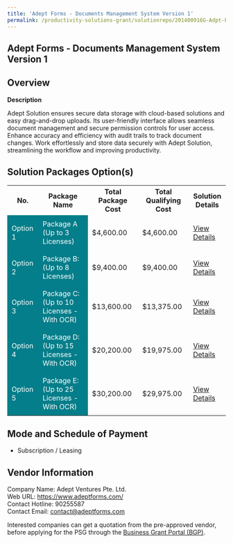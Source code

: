 ```yaml
---
title: 'Adept Forms - Documents Management System Version 1'
permalink: /productivity-solutions-grant/solutionrepo/201400916G-Adpt-Forms-DOCs-MGT-Systm-v-1-G
---
```


## Adept Forms - Documents Management System Version 1

## Overview

**Description**

Adept Solution ensures secure data storage with cloud-based solutions and easy drag-and-drop uploads. Its user-friendly interface allows seamless document management and secure permission controls for user access. Enhance accuracy and efficiency with audit trails to track document changes. Work effortlessly and store data securely with Adept Solution, streamlining the workflow and improving productivity.

## Solution Packages Option(s)

<table>
<tr>
<th><b>No.</b></th>
<th><b>Package Name</b></th>
<th><b>Total Package Cost</b></th>
<th><b>Total Qualifying Cost</b></th>
<th><b>Solution Details</b></th>
</tr>
<tr>
<td style='padding: 10px; background-color: #037E8A; color: #FFFFFF;'>Option 1</td>
<td style='padding: 10px; background-color: #037E8A; color: #FFFFFF;'>Package A (Up to 3 Licenses)</td>
<td style='padding: 10px;'>$4,600.00</td>
<td style='padding: 10px;'>$4,600.00</td>
<td style='padding: 10px;'><a href='/images/psg/201400916G_20240129_17102024_Desensitised_Annex3_Part1.pdf' target='_blank'>View Details</a></td>
</tr>
<tr>
<td style='padding: 10px; background-color: #037E8A; color: #FFFFFF;'>Option 2</td>
<td style='padding: 10px; background-color: #037E8A; color: #FFFFFF;'>Package B: (Up to 8 Licenses)</td>
<td style='padding: 10px;'>$9,400.00</td>
<td style='padding: 10px;'>$9,400.00</td>
<td style='padding: 10px;'><a href='/images/psg/201400916G_20240129_17102024_Desensitised_Annex3_Part2.pdf' target='_blank'>View Details</a></td>
</tr>
<tr>
<td style='padding: 10px; background-color: #037E8A; color: #FFFFFF;'>Option 3</td>
<td style='padding: 10px; background-color: #037E8A; color: #FFFFFF;'>Package C: (Up to 10 Licenses - With OCR)</td>
<td style='padding: 10px;'>$13,600.00</td>
<td style='padding: 10px;'>$13,375.00</td>
<td style='padding: 10px;'><a href='/images/psg/201400916G_20240129_17102024_Desensitised_Annex3_Part3.pdf' target='_blank'>View Details</a></td>
</tr>
<tr>
<td style='padding: 10px; background-color: #037E8A; color: #FFFFFF;'>Option 4</td>
<td style='padding: 10px; background-color: #037E8A; color: #FFFFFF;'>Package D: (Up to 15 Licenses - With OCR)</td>
<td style='padding: 10px;'>$20,200.00</td>
<td style='padding: 10px;'>$19,975.00</td>
<td style='padding: 10px;'><a href='/images/psg/201400916G_20240129_17102024_Desensitised_Annex3_Part4.pdf' target='_blank'>View Details</a></td>
</tr>
<tr>
<td style='padding: 10px; background-color: #037E8A; color: #FFFFFF;'>Option 5</td>
<td style='padding: 10px; background-color: #037E8A; color: #FFFFFF;'>Package E: (Up to 25 Licenses - With OCR)</td>
<td style='padding: 10px;'>$30,200.00</td>
<td style='padding: 10px;'>$29,975.00</td>
<td style='padding: 10px;'><a href='/images/psg/201400916G_20240129_17102024_Desensitised_Annex3_Part5.pdf' target='_blank'>View Details</a></td>
</tr>
</table>

## Mode and Schedule of Payment

 - Subscription / Leasing

## Vendor Information

 Company Name: Adept Ventures Pte. Ltd.<br>Web URL: https://www.adeptforms.com/ <br>Contact Hotline: 90255587 <br>Contact Email: contact@adeptforms.com <br>

Interested companies can get a quotation from the pre-approved vendor, before applying for the PSG through the <a href='https://www.businessgrants.gov.sg/' target='_blank' rel='noopener'>Business Grant Portal (BGP)</a>.

<script src="/jquery/resize-tables.js"></script>
